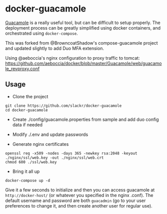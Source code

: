 # docker-guacamole

[Guacamole](https://guacamole.incubator.apache.org/) is a really useful tool,
but can be difficult to setup properly. The deployment  process can be greatly
simplified using docker containers, and orchestrated using `docker-compose`.

This was forked from @BrowncoatShadow's compose-guacamole project and updated slightly to add
Duo MFA extension.

Using @aeboccia's nginx configuration to proxy traffic to tomcat: https://github.com/aeboccia/docker/blob/master/Guacamole/web/guacamole_revproxy.conf

## Usage

* Clone the project

```
git clone https://github.com/slackr/docker-guacamole
cd docker-guacamole
```

* Create ./config/guacamole.properties from sample and add duo config data if needed 
* Modify ./.env and update passwords

* Generate nginx certificates

```
openssl req -x509 -nodes -days 365 -newkey rsa:2048 -keyout ./nginx/ssl/web.key -out ./nginx/ssl/web.crt
chmod 600 ./ssl/web.key
```

* Bring it all up 

```docker-compose up -d```

Give it a few seconds to initialize and then you can access guacamole
at `http://docker-host/` (or whatever you specified in the nginx .conf). The default username and password are
both `guacadmin` (go to your user preferences to change it, and then create another user for regular use).
